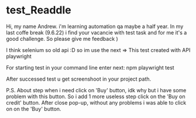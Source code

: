 # test_Readdle
Hi, my name Andrew. i'm learning automation qa maybe a half year. 
In my last coffe break (9.6.22) i find your vacancie with test task and for me it's a good challenge. So please give me feedback )

I think selenium so old api :D so im use the next =>
This test created with API playwright

For starting test in your command line enter next:
npm playwright test

After successed test u get screenshoot in your project path.


P.S.
About step when i need click on 'Buy' button, idk why but i have some problem with this button. So i add 1 more useless step click on the 'Buy on credit' button.
After close pop-up, without any problems i was able to click on on the 'Buy' button.

